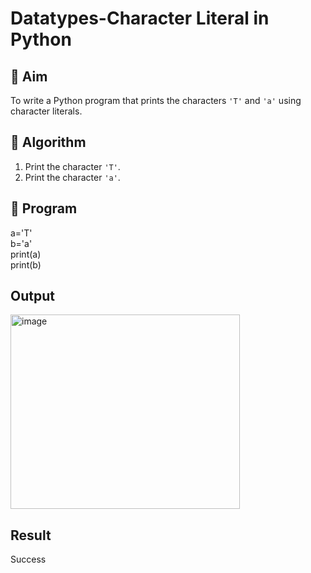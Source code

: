 # Datatypes-Character Literal in Python

## 🎯 Aim
To write a Python program that prints the characters `'T'` and `'a'` using character literals.

## 🧠 Algorithm
1. Print the character `'T'`.
2. Print the character `'a'`.

## 🧾 Program

a='T'  <br />
b='a'  <br />
print(a) <br />
print(b)


## Output
<img width="367" height="311" alt="image" src="https://github.com/user-attachments/assets/55d07288-b8b9-4d17-90bd-956d80d046e2" />


## Result
Success
